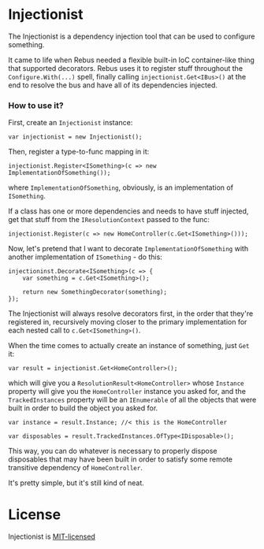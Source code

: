 # Injectionist

The Injectionist is a dependency injection tool that can be used to configure something.

It came to life when Rebus needed a flexible built-in IoC container-like thing that supported decorators. 
Rebus uses it to register stuff throughout the `Configure.With(...)` spell, finally calling 
`injectionist.Get<IBus>()` at the end to resolve the bus and have all of its dependencies injected.


### How to use it?

First, create an `Injectionist` instance:

    var injectionist = new Injectionist();

Then, register a type-to-func mapping in it:

    injectionist.Register<ISomething>(c => new ImplementationOfSomething());

where `ImplementationOfSomething`, obviously, is an implementation of `ISomething`.

If a class has one or more dependencies and needs to have stuff injected, get that stuff from the `IResolutionContext` passed to the func:

    injectionist.Register(c => new HomeController(c.Get<ISomething>()));

Now, let's pretend that I want to decorate `ImplementationOfSomething` with another implementation of `ISomething` - do this:

    injectioninst.Decorate<ISomething>(c => {
        var something = c.Get<ISomething>();

        return new SomethingDecorator(something);
    });

The Injectionist will always resolve decorators first, in the order that they're registered in, recursively moving
closer to the primary implementation for each nested call to `c.Get<ISomething>()`.

When the time comes to actually create an instance of something, just `Get` it:

    var result = injectionist.Get<HomeController>();

which will give you a `ResolutionResult<HomeController>` whose `Instance` property will give you the `HomeController` instance
you asked for, and the `TrackedInstances` property will be an `IEnumerable` of all the objects that were built in order to build
the object you asked for.

    var instance = result.Instance; //< this is the HomeController

    var disposables = result.TrackedInstances.OfType<IDisposable>();

This way, you can do whatever is necessary to properly dispose disposables that may have been built in order to satisfy some remote
transitive dependency of `HomeController`.

It's pretty simple, but it's still kind of neat.

# License

Injectionist is [MIT-licensed](https://raw.githubusercontent.com/rebus-org/Injectionist/master/LICENSE.md)